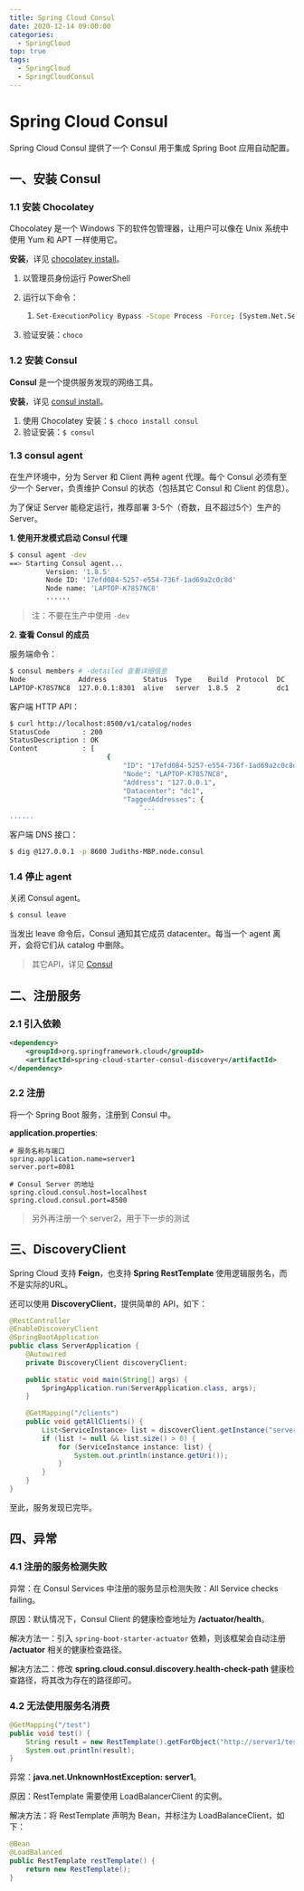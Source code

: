 ```yaml
---
title: Spring Cloud Consul
date: 2020-12-14 09:00:00
categories:
  - SpringCloud
top: true
tags: 
  - SpringCloud
  - SpringCloudConsul
---
```

# Spring Cloud Consul

Spring Cloud Consul 提供了一个 Consul 用于集成 Spring Boot 应用自动配置。

<!-- More -->

## 一、安装 Consul

### 1.1 安装 Chocolatey

Chocolatey 是一个 Windows 下的软件包管理器，让用户可以像在 Unix 系统中使用 Yum 和 APT 一样使用它。

**安装**，详见 [chocolatey install](https://chocolatey.org/install)。

1. 以管理员身份运行 PowerShell

2. 运行以下命令：

   1. ```sh
      Set-ExecutionPolicy Bypass -Scope Process -Force; [System.Net.ServicePointManager]::SecurityProtocol = [System.Net.ServicePointManager]::SecurityProtocol -bor 3072; iex ((New-Object System.Net.WebClient).DownloadString('https://chocolatey.org/install.ps1'))
      ```

3. 验证安装：`choco`

### 1.2 安装 Consul

**Consul** 是一个提供服务发现的网络工具。

**安装**，详见 [consul install](https://learn.hashicorp.com/tutorials/consul/get-started-install)。

1. 使用 Chocolatey 安装：`$ choco install consul`
2. 验证安装：`$ consul`

### 1.3 consul agent

在生产环境中，分为 Server 和 Client 两种 agent 代理。每个 Consul 必须有至少一个 Server，负责维护 Consul 的状态（包括其它 Consul 和 Client 的信息）。

为了保证 Server 能稳定运行，推荐部署 3-5个（奇数，且不超过5个）生产的 Server。

**1. 使用开发模式启动 Consul 代理**

```sh
$ consul agent -dev
==> Starting Consul agent...
         Version: '1.8.5'
         Node ID: '17efd084-5257-e554-736f-1ad69a2c0c8d'
         Node name: 'LAPTOP-K78S7NC8'
         ......
```

> 注：不要在生产中使用 `-dev`

**2. 查看 Consul 的成员**

服务端命令：

```sh
$ consul members # -detailed 查看详细信息
Node             Address         Status  Type    Build  Protocol  DC   Segment
LAPTOP-K78S7NC8  127.0.0.1:8301  alive   server  1.8.5  2         dc1  <all> 
```

客户端 HTTP API：

```sh
$ curl http://localhost:8500/v1/catalog/nodes
StatusCode        : 200
StatusDescription : OK
Content           : [
                        {
                            "ID": "17efd084-5257-e554-736f-1ad69a2c0c8d",
                            "Node": "LAPTOP-K78S7NC8",
                            "Address": "127.0.0.1",
                            "Datacenter": "dc1",
                            "TaggedAddresses": {
                                "...
......
```

客户端 DNS 接口：

```sh
$ dig @127.0.0.1 -p 8600 Judiths-MBP.node.consul
```

### 1.4 停止 agent

关闭 Consul agent。

```sh
$ consul leave
```

当发出 leave 命令后，Consul 通知其它成员 datacenter。每当一个 agent 离开，会将它们从 catalog 中删除。

> 其它API，详见 [Consul](https://learn.hashicorp.com/consul)

## 二、注册服务

### 2.1 引入依赖

```xml
<dependency>
    <groupId>org.springframework.cloud</groupId>
    <artifactId>spring-cloud-starter-consul-discovery</artifactId>
</dependency>
```

### 2.2 注册

将一个 Spring Boot 服务，注册到 Consul 中。

**application.properties**:

```properties
# 服务名称与端口
spring.application.name=server1
server.port=8081

# Consul Server 的地址
spring.cloud.consul.host=localhost
spring.cloud.consul.port=8500
```

> 另外再注册一个 server2，用于下一步的测试

## 三、DiscoveryClient

Spring Cloud 支持 **Feign**，也支持 **Spring RestTemplate** 使用逻辑服务名，而不是实际的URL。

还可以使用 **DiscoveryClient**，提供简单的 API，如下：

```java
@RestController
@EnableDiscoveryClient
@SpringBootApplication
public class ServerApplication {
    @Autowired
    private DiscoveryClient discoveryClient;
    
    public static void main(String[] args) {
        SpringApplication.run(ServerApplication.class, args);
    }
    
    @GetMapping("/clients")
    public void getAllClients() {
        List<ServiceInstance> list = discoverClient.getInstance("server2");
        if (list != null && list.size() > 0) {
			for (ServiceInstance instance: list) {
                System.out.println(instance.getUri());
            }
        }
    }
}
```

至此，服务发现已完毕。

## 四、异常

### 4.1 注册的服务检测失败

异常：在 Consul Services 中注册的服务显示检测失败：All Service checks failing。

原因：默认情况下，Consul Client 的健康检查地址为 **/actuator/health**。

解决方法一：引入 `spring-boot-starter-actuator` 依赖，则该框架会自动注册 **/actuator** 相关的健康检查路径。

解决方法二：修改 **spring.cloud.consul.discovery.health-check-path** 健康检查路径，将其改为存在的路径即可。

### 4.2 无法使用服务名消费

```java
@GetMapping("/test")
public void test() {
    String result = new RestTemplate().getForObject("http://server1/test", String.class);
    System.out.println(result);
}
```

异常：**java.net.UnknownHostException: server1**。

原因：RestTemplate 需要使用 LoadBalancerClient 的实例。

解决方法：将 RestTemplate 声明为 Bean，并标注为 LoadBalanceClient，如下：

```java
@Bean
@LoadBalanced
public RestTemplate restTemplate() {
    return new RestTemplate();
}
```

